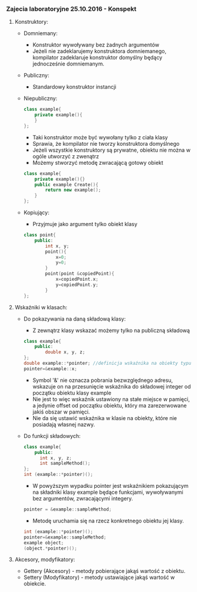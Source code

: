 ### Zajecia laboratoryjne 25.10.2016 - Konspekt

1.  Konstruktory:
    -   Domniemany:
        - Konstruktor wywoływany bez żadnych argumentów
        - Jeżeli nie zadeklarujemy konstruktora domniemanego, kompilator zadeklaruje konstruktor domyślny będący jednocześnie domniemanym.
    -   Publiczny:
        - Standardowy konstruktor instancji
    -   Niepubliczny:  

        ```c++
        class example{
        	private example(){
        	}
        };
        ```
        - Taki konstruktor może być wywołany tylko z ciała klasy
        - Sprawia, że kompilator nie tworzy konstruktora domyślnego
        - Jeżeli wszystkie konstruktory są prywatne, obiektu nie można w ogóle utworzyć z zwenątrz
        - Możemy stworzyć metodę zwracającą gotowy obiekt
        ```c++
        class example{
        	private example(){}
        	public example Create(){
        		return new example();
        	}
        };
        ```
    -   Kopiujący:
        - Przyjmuje jako argument tylko obiekt klasy
        ```c++
        class point{
        	public:
        		int x, y;
        		point(){
        			x=0;
        			y=0;
        		}
        		point(point &copiedPoint){
        			x=copiedPoint.x;
        			y=copiedPoint.y;
        		}
        };
        ```
2.  Wskaźniki w klasach:
    -   Do pokazywania na daną składową klasy:
        - Z zewnątrz klasy wskazać możemy tylko na publiczną składową
        ```c++
        class example{
        	public:
            	double x, y, z;
        };
        double example::*pointer; //definicja wskaźnika na obiekty typu double
        pointer=&example::x;
        ```
        - Symbol '&' nie oznacza pobrania bezwzględnego adresu, wskazuje on na przesunięcie wskaźnika do składowej integer od początku obiektu klasy example
        - Nie jest to więc wskaźnik ustawiony na stałe miejsce w pamięci, a jedynie offset od początku obiektu, który ma zarezerwowane jakiś obszar w pamięci.
        - Nie da się ustawić wskaźnika w klasie na obiekty, które nie posiadają własnej nazwy.

    -   Do funkcji składowych:

        ```c++
        class example{
        	public:
        	  int x, y, z;
        	  int sampleMethod();
        };
        int (example::*pointer)();
        ```
        - W powyższym wypadku pointer jest wskaźnikiem pokazującym na składniki klasy example będące funkcjami, wywoływanymi bez argumentów, zwracającymi integery.
        ```c++
        pointer = &example::sampleMethod;
        ```
        - Metodę uruchamia się na rzecz konkretnego obiektu jej klasy.
        ```c++
        int (example::*pointer)();
        pointer=&example::sampleMethod;
        example object;
        (object.*pointer)();
        ```

3.  Akcesory, modyfikatory:  
    - Gettery (Akcesory) - metody pobierające jakąś wartość z obiektu.
    - Settery (Modyfikatory) - metody ustawiające jakąś wartość w obiekcie.